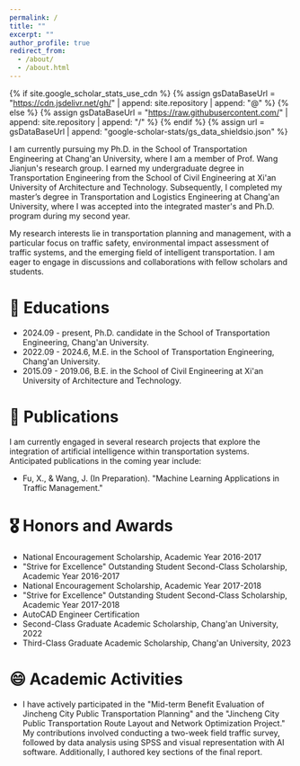 ```yaml
---
permalink: /
title: ""
excerpt: ""
author_profile: true
redirect_from: 
  - /about/
  - /about.html
---
```


{% if site.google_scholar_stats_use_cdn %}
{% assign gsDataBaseUrl = "https://cdn.jsdelivr.net/gh/" | append: site.repository | append: "@" %}
{% else %}
{% assign gsDataBaseUrl = "https://raw.githubusercontent.com/" | append: site.repository | append: "/" %}
{% endif %}
{% assign url = gsDataBaseUrl | append: "google-scholar-stats/gs_data_shieldsio.json" %}

<span class='anchor' id='about-me'></span>

I am currently pursuing my Ph.D. in the School of Transportation Engineering at Chang'an University, where I am a member of Prof. Wang Jianjun's research group. I earned my undergraduate degree in Transportation Engineering from the School of Civil Engineering at Xi'an University of Architecture and Technology. Subsequently, I completed my master’s degree in Transportation and Logistics Engineering at Chang'an University, where I was accepted into the integrated master's and Ph.D. program during my second year.

My research interests lie in transportation planning and management, with a particular focus on traffic safety, environmental impact assessment of traffic systems, and the emerging field of intelligent transportation. I am eager to engage in discussions and collaborations with fellow scholars and students.


# 📖 Educations
- 2024.09 - present, Ph.D. candidate in the School of Transportation Engineering, Chang'an University.
- 2022.09 - 2024.6, M.E. in the School of Transportation Engineering, Chang'an University.
- 2015.09 - 2019.06, B.E. in the School of Civil Engineering at Xi'an University of Architecture and Technology.


# 📝 Publications
I am currently engaged in several research projects that explore the integration of artificial intelligence within transportation systems. Anticipated publications in the coming year include:

- Fu, X., & Wang, J. (In Preparation). "Machine Learning Applications in Traffic Management."

# 🎖 Honors and Awards
- National Encouragement Scholarship, Academic Year 2016-2017
- "Strive for Excellence" Outstanding Student Second-Class Scholarship, Academic Year 2016-2017
- National Encouragement Scholarship, Academic Year 2017-2018
- "Strive for Excellence" Outstanding Student Second-Class Scholarship, Academic Year 2017-2018
- AutoCAD Engineer Certification
- Second-Class Graduate Academic Scholarship, Chang'an University, 2022
- Third-Class Graduate Academic Scholarship, Chang'an University, 2023

# 😄 Academic Activities 
- I have actively participated in the "Mid-term Benefit Evaluation of Jincheng City Public Transportation Planning" and the "Jincheng City Public Transportation Route Layout and Network Optimization Project." My contributions involved conducting a two-week field traffic survey, followed by data analysis using SPSS and visual representation with AI software. Additionally, I authored key sections of the final report.



<!-- 
# 🔥 News
- *2022.02*: &nbsp;🎉🎉 Lorem ipsum dolor sit amet, consectetur adipiscing elit. Vivamus ornare aliquet ipsum, ac tempus justo dapibus sit amet. 
- *2022.02*: &nbsp;🎉🎉 Lorem ipsum dolor sit amet, consectetur adipiscing elit. Vivamus ornare aliquet ipsum, ac tempus justo dapibus sit amet. 

# 📝 Publications 

<div class='paper-box'><div class='paper-box-image'><div><div class="badge">CVPR 2016</div><img src='images/500x300.png' alt="sym" width="100%"></div></div>
<div class='paper-box-text' markdown="1">

[Deep Residual Learning for Image Recognition](https://openaccess.thecvf.com/content_cvpr_2016/papers/He_Deep_Residual_Learning_CVPR_2016_paper.pdf)

**Kaiming He**, Xiangyu Zhang, Shaoqing Ren, Jian Sun

[**Project**](https://scholar.google.com/citations?view_op=view_citation&hl=zh-CN&user=DhtAFkwAAAAJ&citation_for_view=DhtAFkwAAAAJ:ALROH1vI_8AC) <strong><span class='show_paper_citations' data='DhtAFkwAAAAJ:ALROH1vI_8AC'></span></strong>
- Lorem ipsum dolor sit amet, consectetur adipiscing elit. Vivamus ornare aliquet ipsum, ac tempus justo dapibus sit amet. 
</div>
</div>

- [Lorem ipsum dolor sit amet, consectetur adipiscing elit. Vivamus ornare aliquet ipsum, ac tempus justo dapibus sit amet](https://github.com), A, B, C, **CVPR 2020**

# 🎖 Honors and Awards
- *2021.10* Lorem ipsum dolor sit amet, consectetur adipiscing elit. Vivamus ornare aliquet ipsum, ac tempus justo dapibus sit amet. 
- *2021.09* Lorem ipsum dolor sit amet, consectetur adipiscing elit. Vivamus ornare aliquet ipsum, ac tempus justo dapibus sit amet. 

# 📖 Educations
- *2019.06 - 2022.04 (now)*, Lorem ipsum dolor sit amet, consectetur adipiscing elit. Vivamus ornare aliquet ipsum, ac tempus justo dapibus sit amet. 
- *2015.09 - 2019.06*, Lorem ipsum dolor sit amet, consectetur adipiscing elit. Vivamus ornare aliquet ipsum, ac tempus justo dapibus sit amet. 

# 💬 Invited Talks
- *2021.06*, Lorem ipsum dolor sit amet, consectetur adipiscing elit. Vivamus ornare aliquet ipsum, ac tempus justo dapibus sit amet. 
- *2021.03*, Lorem ipsum dolor sit amet, consectetur adipiscing elit. Vivamus ornare aliquet ipsum, ac tempus justo dapibus sit amet.  \| [\[video\]](https://github.com/)

# 💻 Internships
- *2019.05 - 2020.02*, [Lorem](https://github.com/), China. -->
